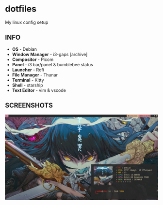 # dotfiles

My linux config setup

## INFO

-  **OS** - Debian
-  **Window Manager** - i3-gaps [archive]
-  **Compositor** - Picom
-  **Panel** - i3 bar/panel & bumblebee status
-  **Launcher** - Rofi
-  **File Manager** - Thunar
-  **Terminal** - Kitty
-  **Shell** - starship
- **Text Editor** - vim & vscode

## SCREENSHOTS

![adamjatim](https://github.com/adamjatim/dotfiles/blob/main/Screenshot.png)
